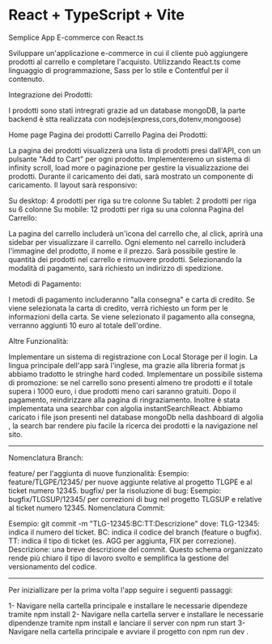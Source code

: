# React + TypeScript + Vite

Semplice App E-commerce con React.ts

Sviluppare un'applicazione e-commerce in cui il cliente può aggiungere prodotti al carrello e completare l'acquisto. Utilizzando React.ts come linguaggio di programmazione, Sass per lo stile e Contentful per il contenuto.

Integrazione dei Prodotti:

I prodotti sono stati intregrati grazie ad un database mongoDB, la parte backend è stta realizzata con nodejs(express,cors,dotenv,mongoose)

Home page
Pagina dei prodotti
Carrello
Pagina dei Prodotti:

La pagina dei prodotti visualizzerà una lista di prodotti presi dall'API, con un pulsante "Add to Cart" per ogni prodotto. Implementeremo un sistema di infinity scroll, load more o paginazione per gestire la visualizzazione dei prodotti. Durante il caricamento dei dati, sarà mostrato un componente di caricamento. Il layout sarà responsivo:

Su desktop: 4 prodotti per riga su tre colonne
Su tablet: 2 prodotti per riga su 6 colonne
Su mobile: 12 prodotti per riga su una colonna
Pagina del Carrello:

La pagina del carrello includerà un'icona del carrello che, al click, aprirà una sidebar per visualizzare il carrello. Ogni elemento nel carrello includerà l'immagine del prodotto, il nome e il prezzo. Sarà possibile gestire le quantità dei prodotti nel carrello e rimuovere prodotti. Selezionando la modalità di pagamento, sarà richiesto un indirizzo di spedizione.

Metodi di Pagamento:

I metodi di pagamento includeranno "alla consegna" e carta di credito. Se viene selezionata la carta di credito, verrà richiesto un form per le informazioni della carta. Se viene selezionato il pagamento alla consegna, verranno aggiunti 10 euro al totale dell'ordine.

Altre Funzionalità:

Implementare un sistema di registrazione con Local Storage per il login.
La lingua principale dell'app sarà l'inglese, ma grazie alla libreria format js abbiamo tradotto le stringhe hard coded.
Implementare un possibile sistema di promozione: se nel carrello sono presenti almeno tre prodotti e il totale supera i 1000 euro, i due prodotti meno cari saranno gratuiti.
Dopo il pagamento, reindirizzare alla pagina di ringraziamento.
Inoltre è stata implementata una searchbar con algolia instantSearchReact. Abbiamo caricato i file json presenti nel database mongoDb nella dashboard di algolia , la search bar rendere piu facile la ricerca dei prodotti e la navigazione nel sito.


*****
Nomenclatura Branch:

feature/ per l'aggiunta di nuove funzionalità:
Esempio: feature/TLGPE/12345/ per nuove aggiunte relative al progetto TLGPE e al ticket numero 12345.
bugfix/ per la risoluzione di bug:
Esempio: bugfix/TLGSUP/12345/ per correzioni di bug nel progetto TLGSUP e relative al ticket numero 12345.
Nomenclatura Commit:

Esempio: git commit -m "TLG-12345:BC:TT:Descrizione" dove:
TLG-12345: indica il numero del ticket.
BC: indica il codice del branch (feature o bugfix).
TT: indica il tipo di ticket (es. AGG per aggiunta, FIX per correzione).
Descrizione: una breve descrizione del commit.
Questo schema organizzato rende più chiaro il tipo di lavoro svolto e semplifica la gestione del versionamento del codice.


*****

Per iniziallizare per la prima volta l'app seguire i seguenti passaggi:

1- Navigare nella cartella principale e installare le necessarie dipendeze tramite npm install
2- Navigare nella cartella server e installare le necessarie dipendenze tramite npm install e lanciare il server con npm run start
3- Navigare nella cartella principale e avviare il progetto con npm run dev .